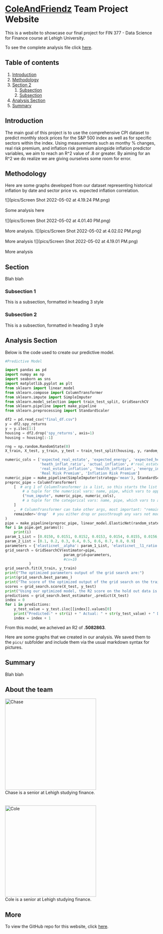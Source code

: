 # [ColeAndFriendz](https://chasecarlson2.github.io/ColeAndFriendz.github.io/) Team Project Website

This is a website to showcase our final project for FIN 377 - Data Science for Finance course at Lehigh University.

To see the complete analysis file click [here](https://github.com/chasecarlson2/ColeAndFriendz.github.io/blob/8281b73a895d26380c0be030efd4ac2b9895a312/notebooks/model_analysis.ipynb).

## Table of contents
1. [Introduction](#introduction)
2. [Methodology](#meth)
3. [Section 2](#section2)
    1. [Subsection](#subsec2-1)
    2. [Subsection](#subsec2-2)
4. [Analysis Section](#section3)
5. [Summary](#summary)

## Introduction  <a name="introduction"></a>

The main goal of this project is to use the comprehensive CPI dataset to predict monthly stock prices for the S&P 500 index as well as for specific sectors within the index. Using measurements such as monthy % changes, real risk premium, and inflation risk premium alongside inflation predictor variables, we aim to reach an R^2 value of .8 or greater. By aiming for an R^2 we do realize we are giving ourselves some room for error.

## Methodology <a name="meth"></a>

Here are some graphs developed from our dataset representing historical inflation by date and sector price vs. expected inflation correlation. 

![](pics/Screen Shot 2022-05-02 at 4.19.24 PM.png)
<br><br>
Some analysis here
<br><br>
![](pics/Screen Shot 2022-05-02 at 4.01.40 PM.png)
<br><br>
More analysis.
![](pics/Screen Shot 2022-05-02 at 4.02.02 PM.png)
<br><br>
More analysis
![](pics/Screen Shot 2022-05-02 at 4.19.01 PM.png)
<br><br>
More analysis

## Section <a name="section2"></a>
Blah blah

### Subsection 1 <a name="subsec2-1"></a>
This is a subsection, formatted in heading 3 style

### Subsection 2 <a name="subsec2-2"></a>
This is a subsection, formatted in heading 3 style

## Analysis Section <a name="section3"></a>

Below is the code used to create our predictive model.

```python
#Predictive Model

import pandas as pd
import numpy as np
import seaborn as sns
import matplotlib.pyplot as plt
from sklearn import linear_model
from sklearn.compose import ColumnTransformer
from sklearn.impute import SimpleImputer
from sklearn.model_selection import train_test_split, GridSearchCV
from sklearn.pipeline import make_pipeline
from sklearn.preprocessing import StandardScaler

df2 = pd.read_csv("final_df.csv")
y = df2.spy_returns
y = y.iloc[1:]
housing = df2.drop('spy_returns', axis=1)
housing = housing[:-1]

rng = np.random.RandomState(0)
X_train, X_test, y_train, y_test = train_test_split(housing, y, random_state=rng, train_size=0.8)

numeric_cols = ['expected_real_estate', 'expected_energy', 'expected_health', 'RE_inflat_ratio', 'energy_inflat_ratio',
                'heath_inflat_ratio', 'actual_inflation', #'real_estate_price', 'health_price', 'energy_price',
                'real_estate_inflation', 'health_inflation', 'energy_inflation', 'Expected Inflation',
                'Real Risk Premium', 'Inflation Risk Premium']
numeric_pipe = make_pipeline(SimpleImputer(strategy='mean'), StandardScaler())
preproc_pipe = ColumnTransformer(
    [  # arg 1 of ColumnTransformer is a list, so this starts the list
        # a tuple for the numerical vars: name, pipe, which vars to apply to
        ("num_impute", numeric_pipe, numeric_cols),
        # a tuple for the categorical vars: name, pipe, which vars to apply to
    ]
    ,  # ColumnTransformer can take other args, most important: "remainder"
    remainder='drop'  # you either drop or passthrough any vars not modified above
)
pipe = make_pipeline(preproc_pipe, linear_model.ElasticNet(random_state=rng))
for i in pipe.get_params():
    print(i)
param_1_List = [0.0150, 0.0151, 0.0152, 0.0153, 0.0154, 0.0155, 0.0156, 0.0157]
param_2_List = [0.1, 0.2, 0.3, 0.4, 0.5, 0.6, 0.7, 0.8, 0.9]
parameters = {'elasticnet__alpha': param_1_List, 'elasticnet__l1_ratio': param_2_List}
grid_search = GridSearchCV(estimator=pipe,
                           param_grid=parameters,
                           #cv=10
           )
grid_search.fit(X_train, y_train)
print("The optimized parameters output of the grid search are:")
print(grid_search.best_params_)
print("The score of the optimized output of the grid search on the training data is: " + str(grid_search.best_score_))
scores = grid_search.score(X_test, y_test)
print("Using our optimized model, the R2 score on the hold out data is: " + str(scores))
predictions = grid_search.best_estimator_.predict(X_test)
index = 0
for i in predictions:
    y_test_value = y_test.iloc[[index]].values[0]
    print("Predicted:" + str(i) + " Actual: " + str(y_test_value) + " Difference: " + str(i-y_test_value))
    index = index + 1
```

From this model, we acheived an R2 of **.5082863**.

Here are some graphs that we created in our analysis. We saved them to the `pics/` subfolder and include them via the usual markdown syntax for pictures.


## Summary <a name="summary"></a>

Blah blah



## About the team

<img src="..." alt="Chase" width="300"/>
<br>
Chase is a senior at Lehigh studying finance.
<br><br><br>
<img src="..." alt="Cole" width="300"/>
<br>
Cole is a senior at Lehigh studying finance.


## More 

To view the GitHub repo for this website, click [here](https://github.com/donbowen/teamproject).
